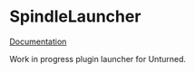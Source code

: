 # SpindleLauncher

[Documentation](https://danielwillett.github.io/Spindle/)

Work in progress plugin launcher for Unturned.